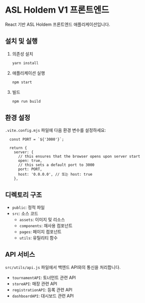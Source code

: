 # ASL Holdem V1 프론트엔드

React 기반 ASL Holdem 프론트엔드 애플리케이션입니다.

## 설치 및 실행

1. 의존성 설치
   ```bash
   yarn install
   ```

2. 애플리케이션 실행
   ```bash
   npm start
   ```

3. 빌드
   ```bash
   npm run build
   ```

## 환경 설정

`.vite.config.mjs` 파일에 다음 환경 변수를 설정하세요:

```
  const PORT = `${'3000'}`;

  return {
    server: {
      // this ensures that the browser opens upon server start
      open: true,
      // this sets a default port to 3000
      port: PORT,
      host: '0.0.0.0', // 또는 host: true
    },
```

## 디렉토리 구조

- `public`: 정적 파일
- `src`: 소스 코드
    - `assets`: 이미지 및 리소스
    - `components`: 재사용 컴포넌트
    - `pages`: 페이지 컴포넌트
    - `utils`: 유틸리티 함수

## API 서비스

`src/utils/api.js` 파일에서 백엔드 API와의 통신을 처리합니다.

- `tournamentAPI`: 토너먼트 관련 API
- `storeAPI`: 매장 관련 API
- `registrationAPI`: 등록 관련 API
- `dashboardAPI`: 대시보드 관련 API 